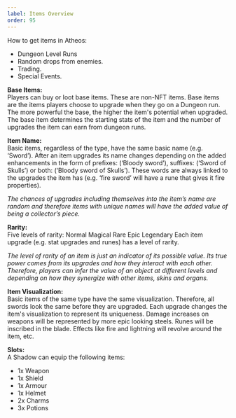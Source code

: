 ```yaml
---
label: Items Overview
order: 95
---
```


How to get items in Atheos:
* Dungeon Level Runs
* Random drops from enemies.
* Trading.
* Special Events.
 
**Base Items:**  
Players can buy or loot base items. These are non-NFT items.
Base items are the items players choose to upgrade when they go on a Dungeon run.
The more powerful the base, the higher the item's potential when upgraded.
The base item determines the starting stats of the item and the number of upgrades the item can earn from dungeon runs.

**Item Name:**       
Basic items, regardless of the type, have the same basic name (e.g. ‘Sword’).
After an item upgrades its name changes depending on the added enhancements in the form of prefixes: (‘Bloody sword’), suffixes: (‘Sword of Skulls’) or both: (‘Bloody sword of Skulls’).
These words are always linked to the upgrades the item has (e.g. ‘fire sword’ will have a rune that gives it fire properties).   

*The chances of upgrades including themselves into the item’s name are random and therefore items with unique names will have the added value of being a collector’s piece.*

**Rarity:**    
Five levels of rarity:
Normal
Magical
Rare
Epic
Legendary
Each item upgrade (e.g. stat upgrades and runes) has a level of rarity.

*The level of rarity of an item is just an indicator of its possible value. Its true power comes from its upgrades and how they interact with each other. Therefore, players can infer the value of an object at different levels and depending on how they synergize with other items, skins and organs.*

**Item Visualization:**    
Basic items of the same type have the same visualization. Therefore, all swords look the same before they are upgraded.
Each upgrade changes the item's visualization to represent its uniqueness.
Damage increases on weapons will be represented by more epic looking steels.
Runes will be inscribed in the blade.
Effects like fire and lightning will revolve around the item, etc.

**Slots:**    
A Shadow can equip the following items:
* 1x Weapon
* 1x Shield
* 1x Armour
* 1x Helmet
* 2x Charms
* 3x Potions
